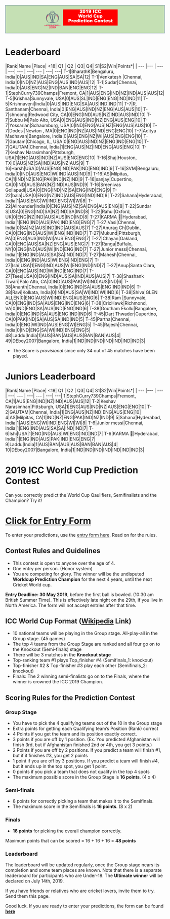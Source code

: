![Logo](images/ICCWCPP.png)

# Leaderboard

|Rank|Name |Place| <18| Q1 | Q2 | Q3| Q4| S1|S2|Win|Points*|
| --- |--- | --- | ---| --- | ---| --- | ---| ---|
T-1|BharathK|Bengaluru, India|0|AUS|IND|SA|ENG|AUS|SA|SA|12|
T-1|Venkatesh |Chennai, India|0|IND|NZ|AUS|ENG|AUS|IND|AUS|12|
T-1|Sudar|Chennai, India|0|AUS|ENG|NZ|IND|BAN|ENG|ENG|12|
T-1|StephCurry739Champs|Fremont, CA|1|AUS|ENG|IND|NZ|IND|AUS|AUS|12|
T-5|Krishna|Sunnyvale, USA|0|AUS|SL|IND|ENG|ENG|IND|IND|11|
T-5|Krishnaveni|India|0|AUS|IND|ENG|SA|AUS|IND|IND|11|
T-7|R. Santhanam|Chennai, India|0|ENG|AUS|IND|NZ|ENG|AUS|AUS|10|
T-7|shnoong|Redwood City, CA|0|ENG|IND|AUS|NZ|IND|AUS|IND|10|
T-7|Subbu M|Palo Alto, USA|0|ENG|AUS|IND|NZ|ENG|AUS|ENG|10|
T-7|Yossarian|Schaumburg, USA|0|IND|ENG|AUS|NZ|ENG|AUS|AUS|10|
T-7|Dodes |Newton , MA|0|ENG|IND|NZ|AUS|IND|ENG|ENG|10|
T-7|Aditya Madhavan|Bangalore, India|0|AUS|ENG|NZ|WI|AUS|ENG|ENG|10|
T-7|Gautam|Chicago, IL, USA|0|ENG|AUS|IND|NZ|ENG|IND|ENG|10|
T-7|GAUTAM|Chennai, India|1|ENG|AUS|NZ|IND|ENG|AUS|ENG|10|
T-7|Keshav Narasimhan|Pittsburgh, USA|1|ENG|AUS|IND|NZ|AUS|ENG|ENG|10|
T-16|Shaj|Houston, TX|0|AUS|NZ|SA|IND|AUS|NZ|AUS|9|
T-16|Harsh|USA|0|AUS|ENG|IND|PAK|IND|ENG|IND|9|
T-16|SVM|Bengaluru, India|0|IND|AUS|ENG|WI|IND|AUS|IND|9|
T-16|AS|Milpitas, CA|1|IND|NZ|ENG|PAK|IND|NZ|IND|9|
T-16|sanjay|Cupertino, CA|0|IND|AUS|BAN|NZ|IND|AUS|IND|9|
T-16|Sreenivas Gollapudi|USA|0|ENG|IND|NZ|SA|ENG|IND|ENG|9|
T-22|bala|USA|0|ENG|NZ|IND|AUS|ENG|IND|IND|8|
T-22|Sahana|Hyderabad, India|1|AUS|ENG|WI|IND|ENG|WI|WI|8|
T-22|Allrounder|India|0|ENG|AUS|NZ|SA|ENG|AUS|ENG|8|
T-22|Sundar S|USA|0|ENG|IND|SA|NZ|IND|SA|IND|8|
T-22|Rahul|Oxford, UK|0|ENG|NZ|IND|AUS|AUS|IND|IND|8|
T-27|KARMA 🦄|Hyderabad, India|1|ENG|IND|AUS|PAK|IND|ENG|ENG|7|
T-27|Vasi|Chennai, India|0|SA|NZ|AUS|IND|IND|AUS|AUS|7|
T-27|Anurag Ch|Dublin, CA|0|ENG|IND|AUS|WI|ENG|IND|IND|7|
T-27|Mukund|Pittsburgh, PA|0|ENG|AUS|IND|WI|AUS|ENG|ENG|7|
T-27|Chayan|Oakland, CA|0|ENG|AUS|SA|NZ|ENG|AUS|ENG|7|
T-27|Ranga|Buffalo, NY|0|ENG|IND|AUS|WI|IND|ENG|IND|7|
T-27|Junior messi|Chennai, India|1|ENG|IND|AUS|SA|SA|IND|IND|7|
T-27|Mahesh|Chennai, India|0|ENG|IND|AUS|WI|ENG|IND|ENG|7|
T-27|Ishi|USA|1|ENG|IND|AUS|WI|ENG|IND|IND|7|
T-27|Anup|Santa Clara, CA|0|ENG|AUS|IND|WI|IND|ENG|IND|7|
T-27|Tees|USA|0|ENG|IND|AUS|SA|IND|AUS|AUS|7|
T-38|Shashank Tiwari|Palo Alto, CA|0|IND|AUS|PAK|WI|IND|AUS|IND|6|
T-38|Ananth|Chennai, India|0|ENG|IND|SA|AUS|ENG|IND|IND|6|
T-38|Ravi|Kolkata, India|0|IND|AUS|SA|WI|IND|WI|IND|6|
T-38|Shiva|GLEN ALLEN|0|ENG|AUS|WI|IND|ENG|AUS|ENG|6|
T-38|Ram |Sunnyvale, CA|0|ENG|IND|SA|AUS|ENG|IND|ENG|6|
T-38|CricHawk|Richmond, VA|0|IND|ENG|SA|AUS|IND|ENG|IND|6|
T-38|Goutham Ekollu|Bangalore, India|0|ENG|IND|SA|AUS|ENG|IND|IND|6|
T-45|Dart Thwader|Cupertino, CA|0|PAK|IND|SA|AUS|SA|IND|IND|5|
T-45|Partha|Chennai, India|0|ENG|WI|IND|AUS|ENG|WI|ENG|5|
T-45|Rajesh|Chennai, India|0|IND|ENG|SA|WI|IND|ENG|ENG|5|
48|Laddu|India|1|AUS|BAN|AUS|AUS|BAN|BAN|AUS|4|
49|DEboy2007|Bangalore, India|1|IND|IND|IND|IND|IND|IND|IND|3|

* The Score is *provisional* since only 34 out of 45 matches have been played.

# Juniors Leaderboard

|Rank|Name |Place| <18| Q1 | Q2 | Q3| Q4| S1|S2|Win|Points*|
| --- |--- | --- | ---| --- | ---| --- | ---| ---|
1|StephCurry739Champs|Fremont, CA|1|AUS|ENG|IND|NZ|IND|AUS|AUS|12|
T-2|Keshav Narasimhan|Pittsburgh, USA|1|ENG|AUS|IND|NZ|AUS|ENG|ENG|10|
T-2|GAUTAM|Chennai, India|1|ENG|AUS|NZ|IND|ENG|AUS|ENG|10|
4|AS|Milpitas, CA|1|IND|NZ|ENG|PAK|IND|NZ|IND|9|
5|Sahana|Hyderabad, India|1|AUS|ENG|WI|IND|ENG|WI|WI|8|
T-6|Junior messi|Chennai, India|1|ENG|IND|AUS|SA|SA|IND|IND|7|
T-6|Ishi|USA|1|ENG|IND|AUS|WI|ENG|IND|IND|7|
T-6|KARMA 🦄|Hyderabad, India|1|ENG|IND|AUS|PAK|IND|ENG|ENG|7|
9|Laddu|India|1|AUS|BAN|AUS|AUS|BAN|BAN|AUS|4|
10|DEboy2007|Bangalore, India|1|IND|IND|IND|IND|IND|IND|IND|3|

# 2019 ICC World Cup Prediction Contest

Can you correctly predict the World Cup Qaulifiers, Semifinalists and the Champion? Try it!

# [Click for Entry Form](http://bit.ly/2019_icc_worldcup_predictions)
To enter your predictions, use the [entry form here](http://bit.ly/2019_icc_worldcup_predictions). Read on for the rules.


## Contest Rules and Guidelines
- This contest is open to anyone over the age of 4.
- One entry per person. (Honor system)
- You are competing for glory. The winner will be the undisputed **Worldcup Prediction Champion** for the next 4 years, until the next Cricket World cup.

**Entry Deadline: 30 May 2019**, before the first ball is bowled. (10:30 am British Summer Time). This is effectively late night on the 29th, if you live in North America. The form will not accept entries after that time.


## ICC World Cup Format ([Wikipedia](https://en.wikipedia.org/wiki/2019_Cricket_World_Cup) Link)

- 10 national teams will be playing in the Group stage. All-play-all in the Group stage. (45 games)
- The top 4 teams from the Group Stage are ranked and all four go on to the Knockout (Semi-finals) stage 
- There will be 3 matches in the **Knockout stage**
- Top-ranking team #1 plays Top_finisher #4 (Semifinals_1: knockout)
- Top-finisher #2 & Top-finisher #3 play each other (Semifinals_2: knockout) 
- Finals: The 2 winning semi-finalists go on to the Finals, where the winner is crowned the ICC 2019 Champion.

## Scoring Rules for the Prediction Contest

### Group Stage
- You have to pick the 4 qualifying teams out of the 10 in the Group stage
- Extra points for getting each Qualifying team’s Position (Rank) correct
- 4 Points if you get the team and its position exactly correct.
- 3 points if you are off by 1 position. (Ex. You predicted Afghanistan will finish 3rd, but if Afghanistan finished 2nd or 4th, you get 3 points.)
- 2 Points if you are off by 2 positions. If you predict a team will finish #1, but if it finishes #3, you get 2 points
- 1 point if you are off by 3 positions. If you predict a team will finish #4, but it ends up in the top spot, you get 1 point.
- 0 points if you pick a team that does not qualify in the top 4 spots
- The maximum possible score in the Group Stage is **16 points**. (4 x 4)

### Semi-finals
- 8 points for correctly picking a team that makes it to the Semifinals.
- The maximum score in the Semifinals is **16 points**. (8 x 2)

### Finals
- **16 points** for picking the overall champion correctly.

Maximum points that can be scored = 16 + 16 + 16 = **48 points**

### Leaderboard
The leaderboard will be updated regularly, once the Group stage nears its completion and some team places are known. Note that there is a separate leaderboard for participants who are Under-18.
The **Ultimate winner** will be declared on July 14th, 2019.

If you have friends or relatives who are cricket lovers, invite them to try. Send them this page.

Good luck. If you are ready to enter your predictions, the form can be found **[here](http://bit.ly/2019_icc_worldcup_predictions)**



